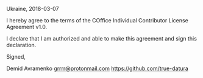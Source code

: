 Ukraine, 2018-03-07

I hereby agree to the terms of the COffice Individual Contributor License
Agreement v1.0.

I declare that I am authorized and able to make this agreement and sign this
declaration.

Signed,

Demid Avramenko grrrr@protonmail.com https://github.com/true-datura
